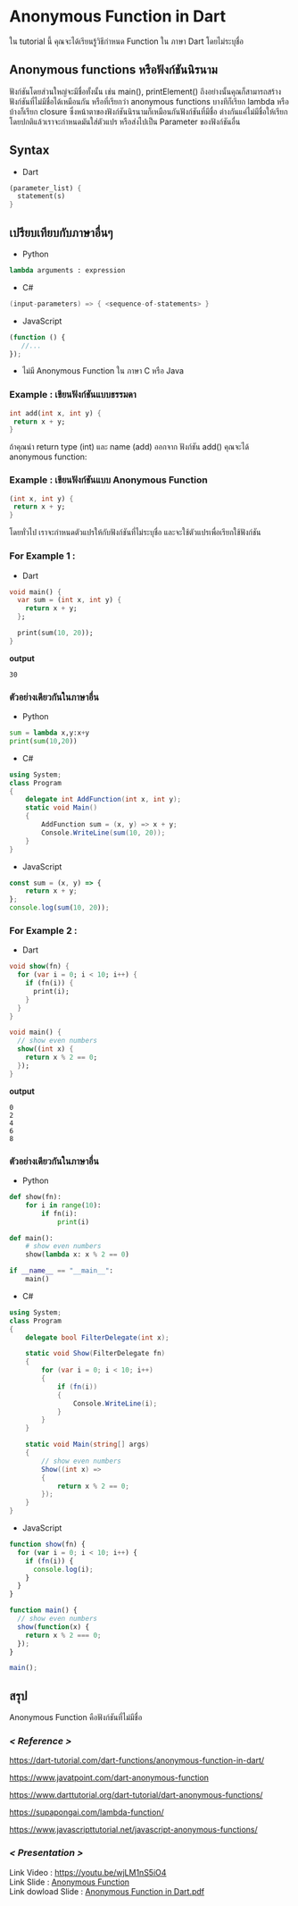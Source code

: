 # Anonymous Function in Dart
ใน tutorial นี้ คุณจะได้เรียนรู้วิธีกำหนด Function ใน ภาษา Dart โดยไม่ระบุชื่อ
## Anonymous functions หรือฟังก์ชันนิรนาม
ฟังก์ชันโดยส่วนใหญ่จะมีชื่อทั้งนั้น เช่น main(), printElement() ถึงอย่างนั้นคุณก็สามารถสร้างฟังก์ชันที่ไม่มีชื่อได้เหมือนกัน หรือที่เรียกว่า anonymous functions บางทีก็เรียก lambda หรือบ้างก็เรียก closure
ซึ่งหน้าตาของฟังก์ชันนิรนามก็เหมือนกันฟังก์ชันที่มีชื่อ ต่างกันแค่ไม่มีชื่อให้เรียก โดยปกติแล้วเราจะกำหนดมันใส่ตัวแปร หรือส่งไปเป็น Parameter ของฟังก์ชันอื่น
## Syntax
- Dart
 ```dart
(parameter_list) {  
   statement(s)  
}  
```
## เปรียบเทียบกับภาษาอื่นๆ
- Python
```python
lambda arguments : expression
```
- C#
```c#
(input-parameters) => { <sequence-of-statements> }
```
- JavaScript 
```javascript
(function () {
   //...
});
```
- ไม่มี Anonymous Function ใน ภาษา C หรือ Java
### Example : เขียนฟังก์ชันแบบธรรมดา
 ```dart
int add(int x, int y) {
  return x + y;
}
```
ถ้าคุณนำ return type (int) และ name (add) ออกจาก ฟังก์ชัน add() คุณจะได้ anonymous function:
### Example : เขียนฟังก์ชันแบบ Anonymous Function
 ```dart
(int x, int y) {
  return x + y;
}
```
โดยทั่วไป เราจะกำหนดตัวแปรให้กับฟังก์ชันที่ไม่ระบุชื่อ และจะใช้ตัวแปรเพื่อเรียกใช้ฟังก์ชัน 
### For Example 1 :
- Dart
```dart
void main() {
  var sum = (int x, int y) {
    return x + y;
  };

  print(sum(10, 20));
}
```
**output**
```
30
```
### ตัวอย่างเดียวกันในภาษาอื่น
- Python
```python
sum = lambda x,y:x+y
print(sum(10,20))
```
- C#
```c#
using System;
class Program
{
    delegate int AddFunction(int x, int y);
    static void Main()
    {
        AddFunction sum = (x, y) => x + y;
        Console.WriteLine(sum(10, 20));
    }
}
```
- JavaScript 
```javascript
const sum = (x, y) => {
    return x + y;
};
console.log(sum(10, 20));
```

### For Example 2 :
- Dart
```dart
void show(fn) {
  for (var i = 0; i < 10; i++) {
    if (fn(i)) {
      print(i);
    }
  }
}

void main() {
  // show even numbers
  show((int x) {
    return x % 2 == 0;
  });
}
```
**output**
```
0
2
4
6
8
```
### ตัวอย่างเดียวกันในภาษาอื่น
- Python
```python
def show(fn):
    for i in range(10):
        if fn(i):
            print(i)

def main():
    # show even numbers
    show(lambda x: x % 2 == 0)

if __name__ == "__main__":
    main()
```

- C#
```c#
using System;
class Program
{
    delegate bool FilterDelegate(int x);

    static void Show(FilterDelegate fn)
    {
        for (var i = 0; i < 10; i++)
        {
            if (fn(i))
            {
                Console.WriteLine(i);
            }
        }
    }

    static void Main(string[] args)
    {
        // show even numbers
        Show((int x) =>
        {
            return x % 2 == 0;
        });
    }
}
```
- JavaScript 
```javascript
function show(fn) {
  for (var i = 0; i < 10; i++) {
    if (fn(i)) {
      console.log(i);
    }
  }
}

function main() {
  // show even numbers
  show(function(x) {
    return x % 2 === 0;
  });
}

main();
```

## สรุป
Anonymous Function คือฟังก์ชันที่ไม่มีชื่อ
### *< Reference >*
https://dart-tutorial.com/dart-functions/anonymous-function-in-dart/

https://www.javatpoint.com/dart-anonymous-function

https://www.darttutorial.org/dart-tutorial/dart-anonymous-functions/

https://supapongai.com/lambda-function/

https://www.javascripttutorial.net/javascript-anonymous-functions/

### *< Presentation >*
Link Video : https://youtu.be/wjLM1nS5iO4 <br>
Link Slide : [Anonymous Function](https://github.com/duangtan/Anonymous-Slide/blob/main/Anonymous-Function-in-Dart.pdf) <br>
Link dowload Slide : [Anonymous Function in Dart.pdf](https://github.com/soonklang/dart-tutorial/files/12884450/Anonymous.Function.in.Dart.pdf) 

